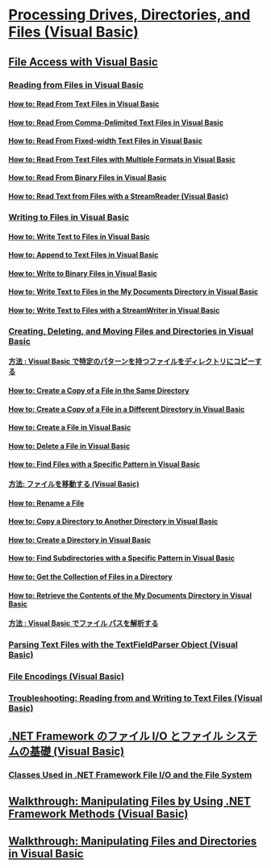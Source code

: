 # [Processing Drives, Directories, and Files (Visual Basic)](index.md)
## [File Access with Visual Basic](file-access.md)
### [Reading from Files in Visual Basic](reading-from-files.md)
#### [How to: Read From Text Files in Visual Basic](how-to-read-from-text-files.md)
#### [How to: Read From Comma-Delimited Text Files in Visual Basic](how-to-read-from-comma-delimited-text-files.md)
#### [How to: Read From Fixed-width Text Files in Visual Basic](how-to-read-from-fixed-width-text-files.md)
#### [How to: Read From Text Files with Multiple Formats in Visual Basic](how-to-read-from-text-files-with-multiple-formats.md)
#### [How to: Read From Binary Files in Visual Basic](how-to-read-from-binary-files.md)
#### [How to: Read Text from Files with a StreamReader (Visual Basic)](how-to-read-text-from-files-with-a-streamreader.md)
### [Writing to Files in Visual Basic](writing-to-files.md)
#### [How to: Write Text to Files in Visual Basic](how-to-write-text-to-files.md)
#### [How to: Append to Text Files in Visual Basic](how-to-append-to-text-files.md)
#### [How to: Write to Binary Files in Visual Basic](how-to-write-to-binary-files.md)
#### [How to: Write Text to Files in the My Documents Directory in Visual Basic](how-to-write-text-to-files-in-the-my-documents-directory.md)
#### [How to: Write Text to Files with a StreamWriter in Visual Basic](how-to-write-text-to-files-with-a-streamwriter.md)
### [Creating, Deleting, and Moving Files and Directories in Visual Basic](creating-deleting-and-moving-files-and-directories.md)
#### [方法 : Visual Basic で特定のパターンを持つファイルをディレクトリにコピーする](how-to-copy-files-with-a-specific-pattern-to-a-directory.md)
#### [How to: Create a Copy of a File in the Same Directory](TocOutOfQuery)
#### [How to: Create a Copy of a File in a Different Directory in Visual Basic](how-to-create-a-copy-of-a-file-in-a-different-directory.md)
#### [How to: Create a File in Visual Basic](how-to-create-a-file.md)
#### [How to: Delete a File in Visual Basic](how-to-delete-a-file.md)
#### [How to: Find Files with a Specific Pattern in Visual Basic](how-to-find-files-with-a-specific-pattern.md)
#### [方法: ファイルを移動する (Visual Basic)](how-to-move-a-file.md)
#### [How to: Rename a File](TocOutOfQuery)
#### [How to: Copy a Directory to Another Directory in Visual Basic](how-to-copy-a-directory-to-another-directory.md)
#### [How to: Create a Directory in Visual Basic](how-to-create-a-directory.md)
#### [How to: Find Subdirectories with a Specific Pattern in Visual Basic](how-to-find-subdirectories-with-a-specific-pattern.md)
#### [How to: Get the Collection of Files in a Directory](TocOutOfQuery)
#### [How to: Retrieve the Contents of the My Documents Directory in Visual Basic](how-to-retrieve-the-contents-of-the-my-documents-directory.md)
#### [方法 : Visual Basic でファイル パスを解析する](how-to-parse-file-paths.md)
### [Parsing Text Files with the TextFieldParser Object (Visual Basic)](parsing-text-files-with-the-textfieldparser-object.md)
### [File Encodings (Visual Basic)](file-encodings.md)
### [Troubleshooting: Reading from and Writing to Text Files (Visual Basic)](troubleshooting-reading-from-and-writing-to-text-files.md)
## [.NET Framework のファイル I/O とファイル システムの基礎 (Visual Basic)](basics-of-net-framework-file-io-and-the-file-system.md)
### [Classes Used in .NET Framework File I/O and the File System](TocOutOfQuery)
## [Walkthrough: Manipulating Files by Using .NET Framework Methods (Visual Basic)](walkthrough-manipulating-files-by-using-net-framework-methods.md)
## [Walkthrough: Manipulating Files and Directories in Visual Basic](walkthrough-manipulating-files-and-directories.md)
